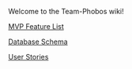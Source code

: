 Welcome to the Team-Phobos wiki!

[MVP Feature List](https://github.com/Mikhail-Kashin/Team-Phobos-TipsyStack/wiki/MVP-Feature-List)

[Database Schema](https://github.com/Mikhail-Kashin/Team-Phobos-TipsyStack/wiki/Database-Schema)

[User Stories](https://github.com/Mikhail-Kashin/Team-Phobos-TipsyStack/wiki/User-Stories)